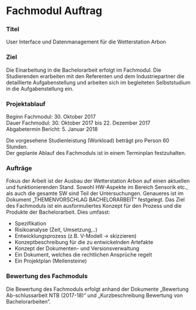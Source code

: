 # Fachmodul Auftrag

### Titel
User Interface und Datenmanagement für die Wetterstation Arbon 

### Ziel
Die Einarbeitung in die Bachelorarbeit erfolgt im Fachmodul. Die Studierenden erarbeiten mit den Referenten und dem Industriepartner die detaillierte Aufgabenstellung und arbeiten sich im begleiteten Selbststudium in die Aufgabenstellung ein.

### Projektablauf
Beginn Fachmodul: 30. Oktober 2017  
Dauer Fachmodul: 30. Oktober 2017 bis 22. Dezember 2017  
Abgabetermin Bericht: 5. Januar 2018  

Die vorgesehene Studienleistung (Workload) beträgt pro Person 60 Stunden.  
Der geplante Ablauf des Fachmoduls ist in einem Terminplan festzuhalten. 

### Aufträge
Fokus der Arbeit ist der Ausbau der Wetterstation Arbon auf einen aktuellen und funktionierenden Stand. Sowohl HW-Aspekte im Bereich Sensorik etc., als auch die gesamte SW sind Teil der Untersuchungen. Genaueres ist im Dokument „THEMENVORSCHLAG BACHELORARBEIT“ festgelegt.
Das Ziel des Fachmoduls ist ein ausformuliertes Konzept für den Prozess und die Produkte der Bachelorarbeit. Dies umfasst:

* Spezifikation
* Risikoanalyse (Zeit, Umsetzung,..) 
* Entwicklungsprozess (z.B. V-Modell -> skizzieren)
* Konzeptbeschreibung für die zu entwickelnden Artefakte
* Konzept der Dokumenten- und Versionsverwaltung
* Ein Dokument, welches die rechtlichen Ansprüche regelt
* Ein Projektplan (Meilensteine)

### Bewertung des Fachmoduls
Die Bewertung des Fachmoduls erfolgt anhand der Dokumente „Bewertung Ab-schlussarbeit NTB (2017-18)“ und „Kurzbeschreibung Bewertung von Bachelorarbeiten“.

